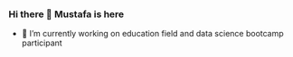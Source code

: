 ### Hi there 👋 Mustafa is here

- 🔭 I’m currently working on education field and data science bootcamp participant


<!--
**Mustafagomleksiz/Mustafagomleksiz** is a ✨ _special_ ✨ repository because its `README.md` (this file) appears on your GitHub profile.
